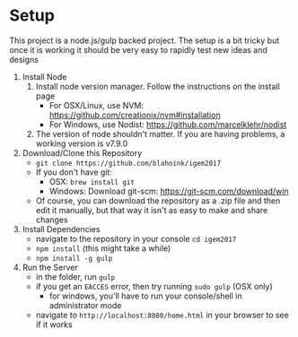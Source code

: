 Setup
========

This project is a node.js/gulp backed project. The setup is a bit tricky but 
once it is working it should be very easy to rapidly test new ideas and designs

1. Install Node
    1. Install node version manager. Follow the instructions on the install page
        - For OSX/Linux, use NVM: https://github.com/creationix/nvm#installation
        - For Windows, use Nodist: https://github.com/marcelklehr/nodist
    2. The version of node shouldn't matter. If you are having problems, a working version is v7.9.0
2. Download/Clone this Repository
    - `git clone https://github.com/blahoink/igem2017`
    - If you don't have git:
        - OSX: `brew install git`
        - Windows: Download git-scm: https://git-scm.com/download/win
    - Of course, you can download the repository as a .zip file and then edit it manually, 
    but that way it isn't as easy to make and share changes
3. Install Dependencies
    - navigate to the repository in your console `cd igem2017`
    - `npm install` (this might take a while)
    - `npm install -g gulp`
4. Run the Server
    - in the folder, run `gulp`
    - if you get an `EACCES` error, then try running `sudo gulp` (OSX only)
         - for windows, you'll have to run your console/shell in administrator mode
    - navigate to `http://localhost:8080/home.html` in your browser to see if it works
